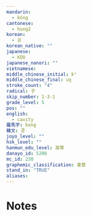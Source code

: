 ```yaml
---
mandarin:
  - kǒng
cantonese:
  - hung2
korean:
  - 공
korean_native: ""
japanese:
  - KOU
japanese_nanori: ""
vietnamese:
middle_chinese_initial: kʰ
middle_chinese_final: uŋ
stroke_count: "4"
radical: 子
skip_number: 1-3-1
grade_level: 5
pos: ""
english:
  - cavity
羅馬字: kong
韓文: 콩
joyo_level: ""
hsk_level: ""
hanmun_edu_level: 高等
danayo_id: 5206
mc_id: 230
graphemic_classification: 會意
stand_in: "TRUE"
aliases:
---
```


# Notes

